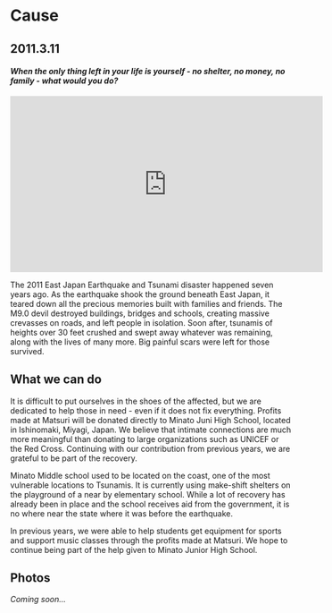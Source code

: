 # Cause

## 2011.3.11

#### _When the only thing left in your life is yourself - no shelter, no money, no family - what would you do?_<br>

<iframe width="560" height="315" src="https://www.youtube.com/embed/Cie88YSP9SI?rel=0" frameborder="0" allow="autoplay; encrypted-media" allowfullscreen></iframe><br>

The 2011 East Japan Earthquake and Tsunami disaster happened seven years ago.
As the earthquake shook the ground beneath East Japan, it teared down all the precious memories built with families and friends.
The M9.0 devil destroyed buildings, bridges and schools, creating massive crevasses on roads, and left people in isolation.
Soon after, tsunamis of heights over 30 feet crushed and swept away whatever was remaining, along with the lives of many more.
Big painful scars were left for those survived.

## What we can do

It is difficult to put ourselves in the shoes of the affected, but we are dedicated to help those in need - 
even if it does not fix everything. Profits made at Matsuri will be donated directly to Minato Juni High School,
located in Ishinomaki, Miyagi, Japan. We believe that intimate connections are much more meaningful than donating to large organizations 
such as UNICEF or the Red Cross. Continuing with our contribution from previous years, we are grateful to be part of the recovery.

Minato Middle school used to be located on the coast, one of the most vulnerable locations to Tsunamis.
It is currently using make-shift shelters on the playground of a near by elementary school.
While a lot of recovery has already been in place and the school receives aid from the government,
it is no where near the state where it was before the earthquake.

In previous years, we were able to help students get equipment for sports and support music classes through the profits made at Matsuri.
We hope to continue being part of the help given to Minato Junior High School.

## Photos

_Coming soon..._

